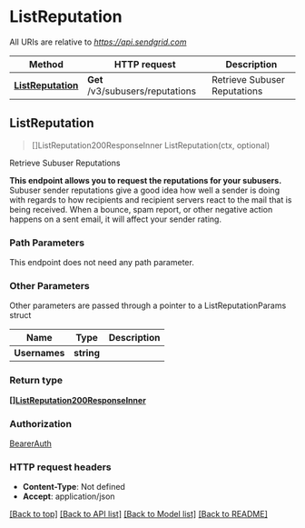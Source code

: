 # ListReputation

All URIs are relative to *https://api.sendgrid.com*

Method | HTTP request | Description
------------- | ------------- | -------------
[**ListReputation**](ListReputation.md#ListReputation) | **Get** /v3/subusers/reputations | Retrieve Subuser Reputations



## ListReputation

> []ListReputation200ResponseInner ListReputation(ctx, optional)

Retrieve Subuser Reputations

**This endpoint allows you to request the reputations for your subusers.**  Subuser sender reputations give a good idea how well a sender is doing with regards to how recipients and recipient servers react to the mail that is being received. When a bounce, spam report, or other negative action happens on a sent email, it will affect your sender rating.

### Path Parameters

This endpoint does not need any path parameter.

### Other Parameters

Other parameters are passed through a pointer to a ListReputationParams struct


Name | Type | Description
------------- | ------------- | -------------
**Usernames** | **string** | 

### Return type

[**[]ListReputation200ResponseInner**](ListReputation200ResponseInner.md)

### Authorization

[BearerAuth](../README.md#BearerAuth)

### HTTP request headers

- **Content-Type**: Not defined
- **Accept**: application/json

[[Back to top]](#) [[Back to API list]](../README.md#documentation-for-api-endpoints)
[[Back to Model list]](../README.md#documentation-for-models)
[[Back to README]](../README.md)

